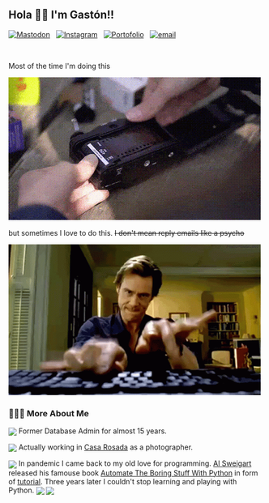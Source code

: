 ## Hola 👋🏽 I'm Gastón!!

[![Mastodon](https://icongr.am/simple/mastodon.svg?size=16&color=929292&colored=false)](https://mastodon.social/@ludomatic) &nbsp;
[![Instagram](https://icongr.am/simple/instagram.svg?size=16&color=929292&colored=false)](https://instagram.com/ludomatic) &nbsp;
[![Portofolio](https://icongr.am/fontawesome/camera-retro.svg?size=16&color=929292)](https://gastonabril.com.ar) &nbsp;
[![email](https://icongr.am/fontawesome/send.svg?size=16&&color=929292)](mailto:hello@gastonabril.com.ar)

<br>

Most of the time I'm doing this

![Alt text](assets/images/camera.gif)

but sometimes I love to do this. ~~I don't mean reply emails like a psycho~~

![Alt text](assets/images/jim-carrey-bruce-almighty.gif)

### 👨🏻‍💻 More About Me


<img src="https://icongr.am/fontawesome/database.svg?size=17&color=929292" style="vertical-align:middle"> Former Database Admin for almost 15 years.

<img src="https://icongr.am/fontawesome/camera.svg?size=17&color=929292" style="vertical-align:middle"> Actually working in [Casa Rosada](https://www.casarosada.gob.ar/la-casa-rosada/historia) as a photographer.

<img src="https://icongr.am/material/hospital-box.svg?size=17&color=929292" style="vertical-align:middle"> In pandemic I came back to my old love for programming. [Al Sweigart](https://alsweigart.com) released his famouse book [Automate The Boring Stuff With Python](https://automatetheboringstuff.com) in form of [tutorial](https://www.udemy.com/course/automate/). Three years later I couldn't stop learning and playing with Python. <img src="https://icongr.am/simple/python.svg?size=16&color=989898" style="vertical-align:middle"> <img src="https://icongr.am/fontawesome/heart.svg?size=16&color=e32400" style="vertical-align:middle">